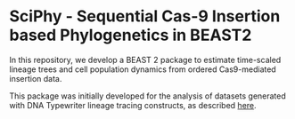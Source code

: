 # SciPhy - Sequential Cas-9 Insertion based Phylogenetics in BEAST2

In this repository, we develop a BEAST 2 package to estimate time-scaled lineage trees and cell population dynamics from ordered Cas9-mediated insertion data.

This package was initially developed for the analysis of datasets generated with DNA Typewriter lineage tracing constructs, as described [here](https://doi.org/10.1038/s41586-022-04922-8).


